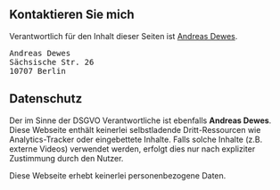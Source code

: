 ## Kontaktieren Sie mich

Verantwortlich für den Inhalt dieser Seiten ist [Andreas Dewes](mailto:dp@andreas-dewes.de).

<pre>
Andreas Dewes
Sächsische Str. 26
10707 Berlin
</pre>

## Datenschutz

Der im Sinne der DSGVO Verantwortliche ist ebenfalls <strong>Andreas Dewes</strong>. Diese Webseite enthält keinerlei selbstladende Dritt-Ressourcen wie Analytics-Tracker oder eingebettete Inhalte. Falls solche Inhalte (z.B. externe Videos) verwendet werden, erfolgt dies nur nach expliziter Zustimmung durch den Nutzer.

Diese Webseite erhebt keinerlei personenbezogene Daten.
